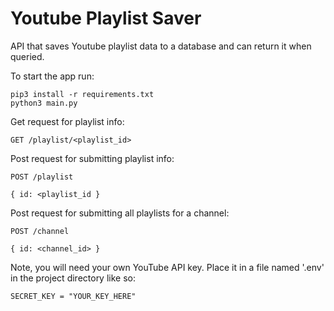 # Youtube Playlist Saver
API that saves Youtube playlist data to a database and can return it when queried. 

To start the app run:

```
pip3 install -r requirements.txt
python3 main.py
```

Get request for playlist info:

```
GET /playlist/<playlist_id>
```

Post request for submitting playlist info:

```
POST /playlist

{ id: <playlist_id }
```

Post request for submitting all playlists for a channel:

```
POST /channel

{ id: <channel_id> }
```

Note, you will need your own YouTube API key. Place it in a file named '.env' in the project directory like so:
```
SECRET_KEY = "YOUR_KEY_HERE"
```
